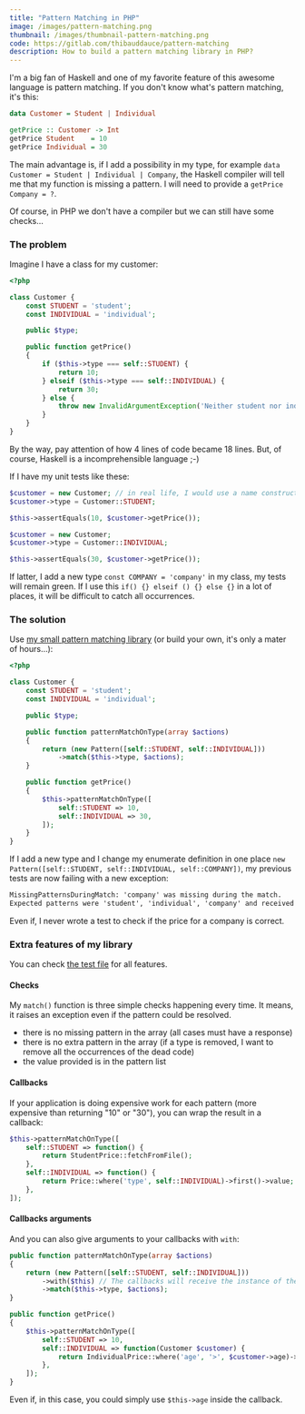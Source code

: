 ```yaml
---
title: "Pattern Matching in PHP"
image: /images/pattern-matching.png
thumbnail: /images/thumbnail-pattern-matching.png
code: https://gitlab.com/thibauddauce/pattern-matching
description: How to build a pattern matching library in PHP?
---
```


I'm a big fan of Haskell and one of my favorite feature of this awesome language is pattern matching. If you don't know what's pattern matching, it's this:

```hs
data Customer = Student | Individual

getPrice :: Customer -> Int
getPrice Student    = 10
getPrice Individual = 30
```

The main advantage is, if I add a possibility in my type, for example `data Customer = Student | Individual | Company`, the Haskell compiler will tell me that my function is missing a pattern. I will need to provide a `getPrice Company = ?`.

Of course, in PHP we don't have a compiler but we can still have some checks…

<!--more-->

### The problem

Imagine I have a class for my customer:

```php
<?php

class Customer {
    const STUDENT = 'student';
    const INDIVIDUAL = 'individual';

    public $type;

    public function getPrice()
    {
        if ($this->type === self::STUDENT) {
            return 10;
        } elseif ($this->type === self::INDIVIDUAL) {
            return 30;
        } else {
            throw new InvalidArgumentException('Neither student nor individual.');
        }
    }
}
```

By the way, pay attention of how 4 lines of code became 18 lines. But, of course, Haskell is a incomprehensible language ;-)

If I have my unit tests like these:

```php
$customer = new Customer; // in real life, I would use a name constructor…
$customer->type = Customer::STUDENT;

$this->assertEquals(10, $customer->getPrice());
```

```php
$customer = new Customer;
$customer->type = Customer::INDIVIDUAL;

$this->assertEquals(30, $customer->getPrice());
```

If latter, I add a new type `const COMPANY = 'company'` in my class, my tests will remain green. If I use this `if() {} elseif () {} else {}` in a lot of places, it will be difficult to catch all occurrences.

### The solution

Use [my small pattern matching library](https://gitlab.com/thibauddauce/pattern-matching) (or build your own, it's only a mater of hours…):

```php
<?php

class Customer {
    const STUDENT = 'student';
    const INDIVIDUAL = 'individual';

    public $type;

    public function patternMatchOnType(array $actions)
    {
        return (new Pattern([self::STUDENT, self::INDIVIDUAL]))
            ->match($this->type, $actions);
    }

    public function getPrice()
    {
        $this->patternMatchOnType([
            self::STUDENT => 10,
            self::INDIVIDUAL => 30,
        ]);
    }
}
```

If I add a new type and I change my enumerate definition in one place `new Pattern([self::STUDENT, self::INDIVIDUAL, self::COMPANY])`, my previous tests are now failing with a new exception:

```html
MissingPatternsDuringMatch: 'company' was missing during the match.
Expected patterns were 'student', 'individual', 'company' and received patterns were 'student', 'individual'.
```

Even if, I never wrote a test to check if the price for a company is correct.

### Extra features of my library

You can check [the test file](https://gitlab.com/thibauddauce/pattern-matching/blob/master/tests/PatternTest.php) for all features.

#### Checks

My `match()` function is three simple checks happening every time. It means, it raises an exception even if the pattern could be resolved.

- there is no missing pattern in the array (all cases must have a response)
- there is no extra pattern in the array (if a type is removed, I want to remove all the occurrences of the dead code)
- the value provided is in the pattern list

#### Callbacks

If your application is doing expensive work for each pattern (more expensive than returning "10" or "30"), you can wrap the result in a callback:

```php
$this->patternMatchOnType([
    self::STUDENT => function() {
        return StudentPrice::fetchFromFile();
    },
    self::INDIVIDUAL => function() {
        return Price::where('type', self::INDIVIDUAL)->first()->value;
    },
]);
```

#### Callbacks arguments

And you can also give arguments to your callbacks with `with`:

```php
public function patternMatchOnType(array $actions)
{
    return (new Pattern([self::STUDENT, self::INDIVIDUAL]))
        ->with($this) // The callbacks will receive the instance of the customer
        ->match($this->type, $actions);
}

public function getPrice()
{
    $this->patternMatchOnType([
        self::STUDENT => 10,
        self::INDIVIDUAL => function(Customer $customer) {
            return IndividualPrice::where('age', '>', $customer->age)->first()->value;
        },
    ]);
}
```

Even if, in this case, you could simply use `$this->age` inside the callback.
